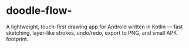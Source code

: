 # doodle-flow-
A lightweight, touch-first drawing app for Android written in Kotlin — fast sketching, layer-like strokes, undo/redo, export to PNG, and small APK footprint.

